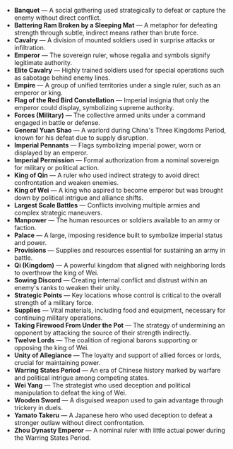 - **Banquet** — A social gathering used strategically to defeat or capture the enemy without direct conflict.  
- **Battering Ram Broken by a Sleeping Mat** — A metaphor for defeating strength through subtle, indirect means rather than brute force.  
- **Cavalry** — A division of mounted soldiers used in surprise attacks or infiltration.  
- **Emperor** — The sovereign ruler, whose regalia and symbols signify legitimate authority.  
- **Elite Cavalry** — Highly trained soldiers used for special operations such as sabotage behind enemy lines.  
- **Empire** — A group of unified territories under a single ruler, such as an emperor or king.  
- **Flag of the Red Bird Constellation** — Imperial insignia that only the emperor could display, symbolizing supreme authority.  
- **Forces (Military)** — The collective armed units under a command engaged in battle or defense.  
- **General Yuan Shao** — A warlord during China's Three Kingdoms Period, known for his defeat due to supply disruption.  
- **Imperial Pennants** — Flags symbolizing imperial power, worn or displayed by an emperor.  
- **Imperial Permission** — Formal authorization from a nominal sovereign for military or political action.  
- **King of Qin** — A ruler who used indirect strategy to avoid direct confrontation and weaken enemies.  
- **King of Wei** — A king who aspired to become emperor but was brought down by political intrigue and alliance shifts.  
- **Largest Scale Battles** — Conflicts involving multiple armies and complex strategic maneuvers.  
- **Manpower** — The human resources or soldiers available to an army or faction.  
- **Palace** — A large, imposing residence built to symbolize imperial status and power.  
- **Provisions** — Supplies and resources essential for sustaining an army in battle.  
- **Qi (Kingdom)** — A powerful kingdom that aligned with neighboring lords to overthrow the king of Wei.  
- **Sowing Discord** — Creating internal conflict and distrust within an enemy's ranks to weaken their unity.  
- **Strategic Points** — Key locations whose control is critical to the overall strength of a military force.  
- **Supplies** — Vital materials, including food and equipment, necessary for continuing military operations.  
- **Taking Firewood From Under the Pot** — The strategy of undermining an opponent by attacking the source of their strength indirectly.  
- **Twelve Lords** — The coalition of regional barons supporting or opposing the king of Wei.  
- **Unity of Allegiance** — The loyalty and support of allied forces or lords, crucial for maintaining power.  
- **Warring States Period** — An era of Chinese history marked by warfare and political intrigue among competing states.  
- **Wei Yang** — The strategist who used deception and political manipulation to defeat the king of Wei.  
- **Wooden Sword** — A disguised weapon used to gain advantage through trickery in duels.  
- **Yamato Takeru** — A Japanese hero who used deception to defeat a stronger outlaw without direct confrontation.  
- **Zhou Dynasty Emperor** — A nominal ruler with little actual power during the Warring States Period.
